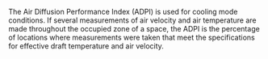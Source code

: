 ﻿The Air Diffusion Performance Index (ADPI) is used for cooling mode conditions. If several measurements of air velocity and air temperature are made throughout the occupied zone of a space, the ADPI is the percentage of locations where measurements were taken that meet the specifications for effective draft temperature and air velocity.

